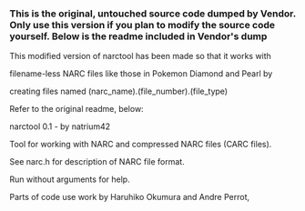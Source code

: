 ### This is the original, untouched source code dumped by Vendor. Only use this version if you plan to modify the source code yourself. Below is the readme included in Vendor's dump

This modified version of narctool has been made so that it works with

filename-less NARC files like those in Pokemon Diamond and Pearl by

creating files named (narc_name).(file_number).(file_type)

Refer to the original readme, below:

narctool 0.1 - by natrium42

Tool for working with NARC and compressed NARC files (CARC files).

See narc.h for description of NARC file format.

Run without arguments for help.

Parts of code use work by Haruhiko Okumura and Andre Perrot,
